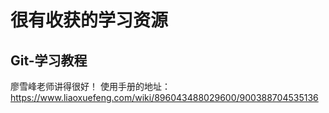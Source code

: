 # 很有收获的学习资源
## Git-学习教程
廖雪峰老师讲得很好！
使用手册的地址：https://www.liaoxuefeng.com/wiki/896043488029600/900388704535136
